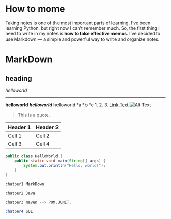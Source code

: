 # How to mome

Taking notes is one of the most important parts of learning.
I’ve been learning Python, but right now I can’t remember much.
So, the first thing I need to write in my notes is **how to take effective memos**.
I’ve decided to use Markdown — a simple and powerful way to write and organize notes.

# MarkDown
## heading
*helloworld*
***
**helloworld**
***helloworld***
~~helloworld~~
*a
*b
*c
1. 
2. 
3.
[Link Text](https://example.com)
![Alt Text](https://example.com/image.png)
> This is a quote.

| Header 1 | Header 2 |
|----------|----------|
| Cell 1   | Cell 2   |
| Cell 3   | Cell 4   |

```java
public class HelloWorld {
    public static void main(String[] args) {
        System.out.println("Hello, world!");
    }
}

chatper1 MarkDown

chatper2 Java

chatper3 maven --> POM,JUNIT.

chatper4 SQL
